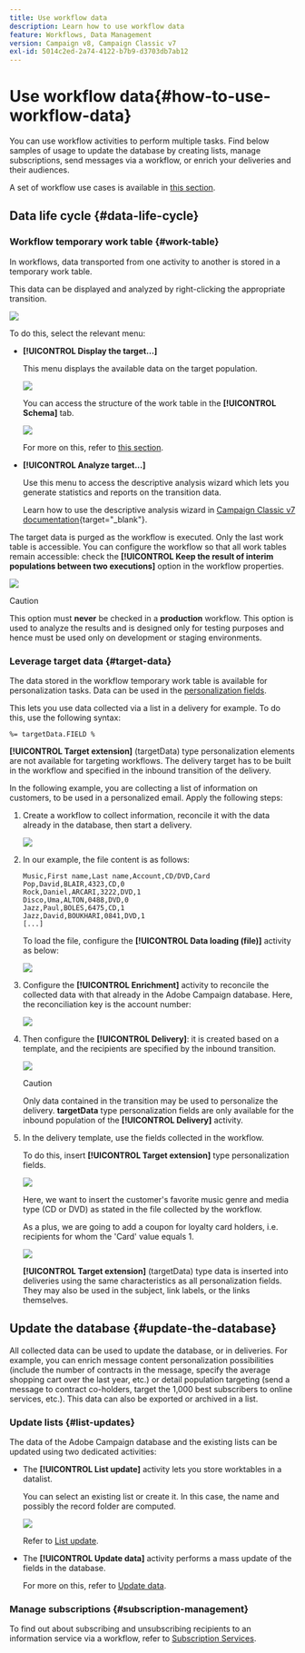 ```yaml
---
title: Use workflow data
description: Learn how to use workflow data
feature: Workflows, Data Management
version: Campaign v8, Campaign Classic v7
exl-id: 5014c2ed-2a74-4122-b7b9-d3703db7ab12
---
```

# Use workflow data{#how-to-use-workflow-data}

You can use workflow activities to perform multiple tasks. Find below samples of usage to update the database by creating lists, manage subscriptions, send messages via a workflow, or enrich your deliveries and their audiences.

A set of workflow use cases is available in [this section](workflow-use-cases.md).

## Data life cycle {#data-life-cycle}

### Workflow temporary work table {#work-table}

In workflows, data transported from one activity to another is stored in a temporary work table.

This data can be displayed and analyzed by right-clicking the appropriate transition. 

![](assets/wf-right-click-analyze.png)

To do this, select the relevant menu:

* **[!UICONTROL Display the target...]**

  This menu displays the available data on the target population.

  ![](assets/wf-right-click-display.png)

  You can access the structure of the work table in the **[!UICONTROL Schema]** tab.

  ![](assets/wf-right-click-schema.png)

  For more on this, refer to [this section](monitor-workflow-execution.md#worktables-and-workflow-schema).

* **[!UICONTROL Analyze target...]**

  Use this menu to access the descriptive analysis wizard which lets you generate statistics and reports on the transition data.

  Learn how to use the descriptive analysis wizard in [Campaign Classic v7 documentation](https://experienceleague.adobe.com/docs/campaign-classic/using/reporting/analyzing-populations/about-descriptive-analysis.html){target="_blank"}.

The target data is purged as the workflow is executed. Only the last work table is accessible. You can configure the workflow so that all work tables remain accessible: check the **[!UICONTROL Keep the result of interim populations between two executions]** option in the workflow properties.

![](assets/wf-purge-data-option.png)

>[!CAUTION]
>
>This option must **never** be checked in a **production** workflow. This option is used to analyze the results and is designed only for testing purposes and hence must be used only on development or staging environments.


### Leverage target data {#target-data}

The data stored in the workflow temporary work table is available for personalization tasks. Data can be used in the [personalization fields](../../v8/send/personalization-fields.md).

This lets you use data collected via a list in a delivery for example. To do this, use the following syntax:

```
%= targetData.FIELD %
```

**[!UICONTROL Target extension]** (targetData) type personalization elements are not available for targeting workflows. The delivery target has to be built in the workflow and specified in the inbound transition of the delivery.

In the following example, you are collecting a list of information on customers, to be used in a personalized email. Apply the following steps:

1. Create a workflow to collect information, reconcile it with the data already in the database, then start a delivery. 

   ![](assets/wf-targetdata-sample-1.png)

1. In our example, the file content is as follows:

   ```
   Music,First name,Last name,Account,CD/DVD,Card
   Pop,David,BLAIR,4323,CD,0
   Rock,Daniel,ARCARI,3222,DVD,1
   Disco,Uma,ALTON,0488,DVD,0
   Jazz,Paul,BOLES,6475,CD,1
   Jazz,David,BOUKHARI,0841,DVD,1
   [...]
   ```

   To load the file, configure the **[!UICONTROL Data loading (file)]** activity as below:

   ![](assets/wf-targetdata-sample-2.png)

1. Configure the **[!UICONTROL Enrichment]** activity to reconcile the collected data with that already in the Adobe Campaign database. Here, the reconciliation key is the account number:

   ![](assets/wf-targetdata-sample-3.png)

1. Then configure the **[!UICONTROL Delivery]**: it is created based on a template, and the recipients are specified by the inbound transition. 

   ![](assets/wf-targetdata-sample-4.png)

   >[!CAUTION]
   >
   >Only data contained in the transition may be used to personalize the delivery. **targetData** type personalization fields are only available for the inbound population of the **[!UICONTROL Delivery]** activity.

1. In the delivery template, use the fields collected in the workflow.

   To do this, insert **[!UICONTROL Target extension]** type personalization fields.

   ![](assets/wf-targetdata-sample-5.png)

   Here, we want to insert the customer's favorite music genre and media type (CD or DVD) as stated in the file collected by the workflow.

   As a plus, we are going to add a coupon for loyalty card holders, i.e. recipients for whom the 'Card' value equals 1.

   ![](assets/wf-targetdata-sample-6.png)

   **[!UICONTROL Target extension]** (targetData) type data is inserted into deliveries using the same characteristics as all personalization fields. They may also be used in the subject, link labels, or the links themselves.


## Update the database {#update-the-database}

All collected data can be used to update the database, or in deliveries. For example, you can enrich message content personalization possibilities (include the number of contracts in the message, specify the average shopping cart over the last year, etc.) or detail population targeting (send a message to contract co-holders, target the 1,000 best subscribers to online services, etc.). This data can also be exported or archived in a list.

### Update lists  {#list-updates}

The data of the Adobe Campaign database and the existing lists can be updated using two dedicated activities:

* The **[!UICONTROL List update]** activity lets you store worktables in a datalist.

  You can select an existing list or create it. In this case, the name and possibly the record folder are computed.

  ![](assets/s_user_create_list.png)

  Refer to [List update](list-update.md).

* The **[!UICONTROL Update data]** activity performs a mass update of the fields in the database.

  For more on this, refer to [Update data](update-data.md).

### Manage subscriptions {#subscription-management}

To find out about subscribing and unsubscribing recipients to an information service via a workflow, refer to [Subscription Services](subscription-services.md).
